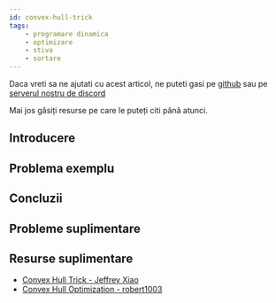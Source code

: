 ```yaml
---
id: convex-hull-trick
tags:
    - programare dinamica
    - optimizare
    - stiva
    - sortare
---
```


Daca vreti sa ne ajutati cu acest articol, ne puteti gasi pe
[github](https://github.com/roalgo-discord/arhiva-educationala) sau pe
[serverul nostru de discord](https://discord.gg/vdDRSmg3fC)

Mai jos găsiți resurse pe care le puteți citi până atunci.

## Introducere

## Problema exemplu

## Concluzii

## Probleme suplimentare

## Resurse suplimentare

- [Convex Hull Trick - Jeffrey Xiao](https://jeffreyxiao.me/blog/convex-hull-trick)
- [Convex Hull Optimization - robert1003](https://robert1003.github.io/2020/02/17/dp-opt-convex-hull-trick.html)
